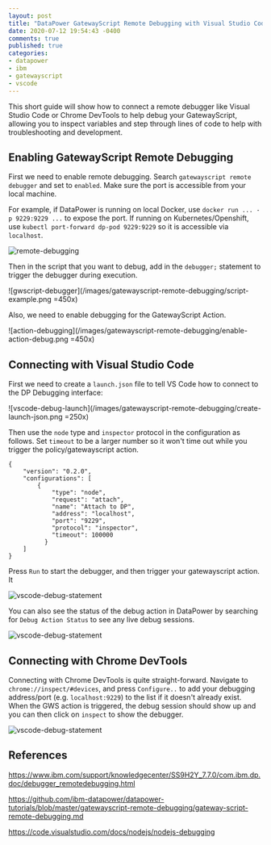 ```yaml
---
layout: post
title: "DataPower GatewayScript Remote Debugging with Visual Studio Code"
date: 2020-07-12 19:54:43 -0400
comments: true
published: true
categories:
- datapower
- ibm
- gatewayscript
- vscode
---
```


This short guide will show how to connect a remote debugger like Visual Studio Code or Chrome DevTools to help debug your GatewayScript, allowing you to inspect variables and step through lines of code to help with troubleshooting and development.

## Enabling GatewayScript Remote Debugging

First we need to enable remote debugging. Search `gatewayscript remote debugger` and set to `enabled`. Make sure the port is accessible from your local machine.

For example, if DataPower is running on local Docker, use `docker run ... -p 9229:9229 ...` to expose the port. If running on Kubernetes/Openshift, use `kubectl port-forward dp-pod 9229:9229` so it is accessible via `localhost`.

![remote-debugging](/images/gatewayscript-remote-debugging/enable-remote-debugging.png)


Then in the script that you want to debug, add in the `debugger;` statement to trigger the debugger during execution.

![gwscript-debugger](/images/gatewayscript-remote-debugging/script-example.png =450x)


Also, we need to enable debugging for the GatewayScript Action.

![action-debugging](/images/gatewayscript-remote-debugging/enable-action-debug.png =450x)


## Connecting with Visual Studio Code

First we need to create a `launch.json` file to tell VS Code how to connect to the DP Debugging interface:

![vscode-debug-launch](/images/gatewayscript-remote-debugging/create-launch-json.png =250x)

Then use the `node` type and `inspector` protocol in the configuration as follows. Set `timeout` to be a larger number so it won't time out while you trigger the policy/gatewayscript action.

```
{
    "version": "0.2.0",
    "configurations": [
        {
            "type": "node",
            "request": "attach",
            "name": "Attach to DP",
            "address": "localhost",
            "port": "9229",
            "protocol": "inspector",
            "timeout": 100000
          }
    ]
}
```
Press `Run` to start the debugger, and then trigger your gatewayscript action.
It 

![vscode-debug-statement](/images/gatewayscript-remote-debugging/debugger-breakpoint.png)

You can also see the status of the debug action in DataPower by searching for `Debug Action Status` to see any live debug sessions.


![vscode-debug-statement](/images/gatewayscript-remote-debugging/debug-action-status.png)


## Connecting with Chrome DevTools

Connecting with Chrome DevTools is quite straight-forward. Navigate to `chrome://inspect/#devices`, and press `Configure..` to add your debugging address/port (e.g. `localhost:9229`) to the list if it doesn't already exist. When the GWS action is triggered, the debug session should show up and you can then click on `inspect` to show the debugger.


![vscode-debug-statement](/images/gatewayscript-remote-debugging/chrome-debugger.png)


## References

https://www.ibm.com/support/knowledgecenter/SS9H2Y_7.7.0/com.ibm.dp.doc/debugger_remotedebugging.html

https://github.com/ibm-datapower/datapower-tutorials/blob/master/gatewayscript-remote-debugging/gateway-script-remote-debugging.md

https://code.visualstudio.com/docs/nodejs/nodejs-debugging